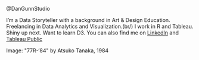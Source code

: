 @DanGunnStudio

I’m a Data Storyteller with a background in Art & Design Education.
Freelancing in Data Analytics and Visualization.(br/)
I work in R and Tableau. Shiny up next. Want to learn D3.
You can also find me on [LinkedIn](https://www.linkedin.com/in/dan-gunn-studio/) and [Tableau Public](https://public.tableau.com/app/profile/dan.gunn)

Image: "77R-‘84" by Atsuko Tanaka, 1984
